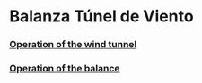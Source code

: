 # Balanza Túnel de Viento

### [Operation of the wind tunnel](https://github.com/fluidodinamica/balance_tunel_de_viento/blob/main/Operation%20of%20the%20wind%20tunnel.md)
### [Operation of the balance](https://github.com/fluidodinamica/balance_tunel_de_viento/blob/main/Opeation%20of%20the%20balance.md)
